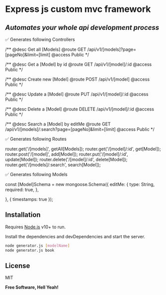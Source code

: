 # Express js custom mvc framework
## _Automates your whole api development process_


 ✅ Generates following  Controllers


/**
 @desc    Get all [Models]
 @route   GET /api/v1/[models]?page=[pageNo]&limit=[limit]
 @access  Public
*/


/**
 @desc    Get a [Model] by id
 @route   GET /api/v1/[model]/:id
 @access  Public
*/

/**
 @desc    Create new [Model]
 @route   POST /api/v1/[model]
 @access  Public
*/

/**
 @desc    Update a [Model]
 @route   PUT /api/v1/[model]/:id
 @access  Public
*/

/**
 @desc    Delete a [Model]
 @route   DELETE /api/v1/[model]/:id
 @access  Public
*/


/**
 @desc    Search a [Model] by editMe
 @route   GET /api/v1/[models]/:search?page=[pageNo]&limit=[limit]
 @access  Public
*/


 
 ✅ Generates following  Routes
 

router.get('/[models]', getAll[Models]);
router.get('/[model]/:id', get[Model]);
router.post('/[model]', add[Model]);
router.put('/[model]/:id', update[Model]);
router.delete('/[model]/:id', delete[Model]);
router.get('/[models]/:search', search[Model]);

 
 ✅ Generates following  Models
 
 
 
const [Model]Schema = new mongoose.Schema({
    editMe: {
        type: String,
        required: true,
    },

}, { timestamps: true });


## Installation

Requires [Node.js](https://nodejs.org/) v10+ to run.

Install the dependencies and devDependencies and start the server.

```sh
node generator.js [modelName]
node generator.js book
```


## License

MIT

**Free Software, Hell Yeah!**
